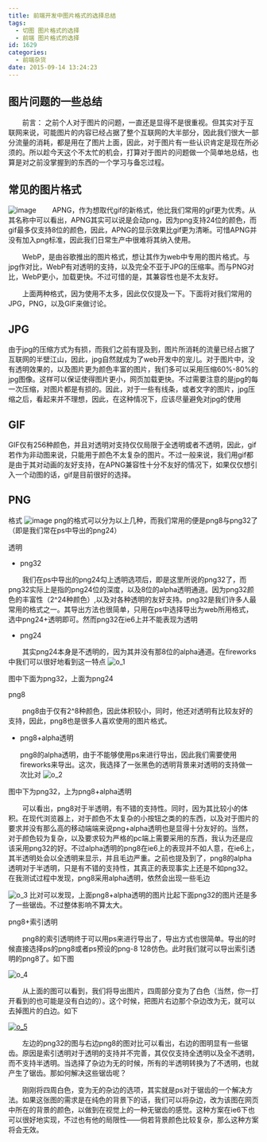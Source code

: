 ```yaml
---
title: 前端开发中图片格式的选择总结
tags:
  - 切图 图片格式的选择
  - 前端 图片格式的选择
id: 1629
categories:
  - 前端杂货
date: 2015-09-14 13:24:23
---
```


## 图片问题的一些总结

&emsp;&emsp;前言： 之前个人对于图片的问题，一直还是显得不是很重视。但其实对于互联网来说，可能图片的内容已经占据了整个互联网的大半部分，因此我们很大一部分流量的消耗，都是用在了图片上面，因此，对于图片有一些认识肯定是现在所必须的。所以趁今天这个不太忙的机会，打算对于图片的问题做一个简单地总结，也算是对之前没掌握到的东西的一个学习与备忘过程。

## 常见的图片格式
![image](http://www.npm8.com/wp-content/uploads/2015/09/picform.png)
&emsp;&emsp;APNG，作为想取代gif的新格式，他比我们常用的gif更为优秀。从其名称中可以看出，APNG其实可以说是会动png，因为png支持24位的颜色，而gif最多仅支持8位的颜色，因此，APNG的显示效果比gif更为清晰。可惜APNG并没有加入png标准，因此我们日常生产中很难将其纳入使用。

&emsp;&emsp;WebP，是由谷歌推出的图片格式，想让其作为web中专用的图片格式。与jpg作对比，WebP有对透明的支持，以及完全不亚于JPG的压缩率。而与PNG对比，WebP更小，加载更快。不过可惜的是，其兼容性也是不太友好。

&emsp;&emsp;上面两种格式，因为使用不太多，因此仅仅提及一下。下面将对我们常用的JPG，PNG，以及GIF来做讨论。

## JPG

由于jpg的压缩方式为有损，而我们之前有提及到，图片所消耗的流量已经占据了互联网的半壁江山，因此，jpg自然就成为了web开发中的宠儿。对于图片中，没有透明效果的，以及图片更为颜色丰富的图片，我们多可以采用压缩60%-80%的jpg图像。这样可以保证使得图片更小，网页加载更快。不过需要注意的是jpg的每一次压缩，对图片都是有损的。因此，对于一些有线条，或者文字的图片，jpg压缩之后，看起来并不理想，因此，在这种情况下，应该尽量避免对jpg的使用

## GIF

GIF仅有256种颜色，并且对透明对支持仅仅局限于全透明或者不透明，因此，gif若作为非动图来说，只能用于颜色不太复杂的图片。不过一般来说，我们用gif都是由于其对动画的友好支持，在APNG兼容性十分不友好的情况下，如果仅仅想引入一个动图的话，gif是目前很好的选择。

## PNG

格式
![image](http://www.npm8.com/wp-content/uploads/2015/09/picformpng.png)
png的格式可以分为以上几种，而我们常用的便是png8与png32了（即是我们常在ps中导出的png24）

透明

*   png32

&emsp;&emsp;我们在ps中导出的png24勾上透明选项后，即是这里所说的png32了，而png32实际上是指的png24位的深度，以及8位的alpha透明通道。因为png32颜色的丰富性（2^24种颜色）,以及对各种透明的友好支持。png32是我们许多人最常用的格式之一。其导出方法也很简单，只用在ps中选择导出为web所用格式，选中png24+透明即可。然而png32在ie6上并不能表现为透明
*   png24

&emsp;&emsp;其实png24本身是不透明的，因为其并没有那8位的alpha通道。在fireworks中我们可以很好地看到这一特点
![o_1](http://www.npm8.com/wp-content/uploads/2015/09/o_1.png)

图中下面为png32，上面为png24

png8

&emsp;&emsp;png8由于仅有2^8种颜色，因此体积较小，同时，他还对透明有比较友好的支持，因此，png8也是很多人喜欢使用的图片格式。

*   png8+alpha透明

    png8的alpha透明，由于不能够使用ps来进行导出，因此我们需要使用fireworks来导出。这次，我选择了一张黑色的透明背景来对透明的支持做一次比对
![o_2](http://www.npm8.com/wp-content/uploads/2015/09/o_2.png)

图中下为png32，上为png8+alpha透明

&emsp;&emsp;可以看出，png8对于半透明，有不错的支持性。同时，因为其比较小的体积。在现代浏览器上，对于颜色不太复杂的小按钮之类的的东西，以及对于图片的要求并没有那么高的移动端端来说png+alpha透明也是显得十分友好的。当然，对于颜色较为复杂，以及要求较为严格的pc端上需要采用的东西，我认为还是应该采用png32的好。不过alpha透明的png8在ie6上的表现并不如人意，在ie6上，其半透明处会以全透明来显示，并且毛边严重。之前也提及到了，png8的alpha透明对于半透明，只是有不错的支持性，其真正的表现事实上还是不如png32。在我测试过程中发现，png8采用alpha透明，依然会出现一些毛边

![o_3](http://www.npm8.com/wp-content/uploads/2015/09/o_3.png)
比对可以发现，上面png8+alpha透明的图片比起下面png32的图片还是多了一些锯齿。不过整体影响不算太大。

png8+索引透明

&emsp;&emsp;png8的索引透明终于可以用ps来进行导出了，导出方式也很简单。导出的时候直接选择ps的png8或者ps预设的png-8 128仿色。此时我们就可以导出索引透明的png8了。如下图

![o_4](http://www.npm8.com/wp-content/uploads/2015/09/o_4-660x355.png)

&emsp;&emsp;从上面的图可以看到，我们将导出图片，四周部分变为了白色（当然，你一打开看到的也可能是没有白边的）。这个时候，把图片右边那个杂边改为无，就可以去掉图片的白边。如下

[![o_5](http://www.npm8.com/wp-content/uploads/2015/09/o_5-660x442.png)](http://www.npm8.com/wp-content/uploads/2015/09/o_5.png)

&emsp;&emsp;左边的png32的图与右边png8的图对比可以看出，右边的图明显有一些锯齿。原因是索引透明对于透明的支持并不完善，其仅仅支持全透明以及全不透明，而不支持半透明。当选择了杂边为无的时候，所有的半透明转换为了不透明，也就产生了锯齿。那如何解决这些锯齿呢？

&emsp;&emsp;刚刚将四周白色，变为无的杂边的选项，其实就是ps对于锯齿的一个解决方法。如果这张图的需求是在纯色的背景下的话，我们可以将杂边，改为该图在网页中所在的背景的颜色，以做到在视觉上的一种无锯齿的感觉。这种方案在ie6下也可以很好地实现，不过也有他的局限性——倘若背景颜色比较复杂，那么这种方案将会无效。